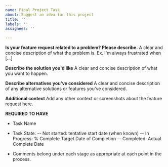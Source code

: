 ```yaml
---
name: Final Project Task
about: Suggest an idea for this project
title: ''
labels: ''
assignees: ''

---
```


**Is your feature request related to a problem? Please describe.**
A clear and concise description of what the problem is. Ex. I'm always frustrated when [...]

**Describe the solution you'd like**
A clear and concise description of what you want to happen.

**Describe alternatives you've considered**
A clear and concise description of any alternative solutions or features you've considered.

**Additional context**
Add any other context or screenshots about the feature request here.

**REQUIRED TO HAVE**
- Task Name

- Task State: 
-- Not started: tentative start date (when known) 
-- In Progress: % Complete Target Date of Completion 
-- Completed: Actual Complete Date

- Comments belong under each stage as appropriate at each point in the process.
